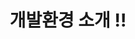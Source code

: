 ---
title: 개발환경 소개 !!
linkTitle: "소개"
description: "개발프레임워크 개발환경의 목표, 제공 서비스 및 환경설정 관련 도구(JDK, WAS, OpenSource) 정보 등을 안내한다."
url: /egovframe-development/intro
menu:
  depth:
    weight: 1
    identifier: "development-intro"
    parent: "egovframe-development"
---